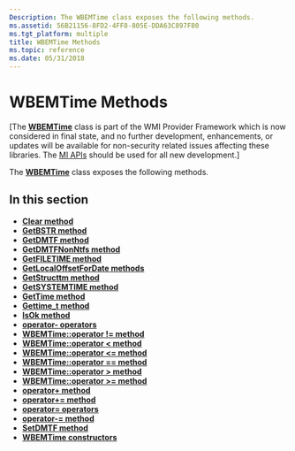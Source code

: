 ```yaml
---
Description: The WBEMTime class exposes the following methods.
ms.assetid: 56B21156-8FD2-4FF8-805E-DDA63C897F80
ms.tgt_platform: multiple
title: WBEMTime Methods
ms.topic: reference
ms.date: 05/31/2018
---
```


# WBEMTime Methods

\[The [**WBEMTime**](wbemtime.md) class is part of the WMI Provider Framework which is now considered in final state, and no further development, enhancements, or updates will be available for non-security related issues affecting these libraries. The [MI APIs](https://docs.microsoft.com/previous-versions/windows/desktop/wmi_v2/windows-management-infrastructure) should be used for all new development.\]

The [**WBEMTime**](wbemtime.md) class exposes the following methods.

## In this section

-   [**Clear method**](/windows/desktop/api/WbemTime/nf-wbemtime-wbemtime-clear)
-   [**GetBSTR method**](/windows/desktop/api/WbemTime/nf-wbemtime-wbemtime-getbstr)
-   [**GetDMTF method**](/windows/desktop/api/WbemTime/nf-wbemtime-wbemtime-getdmtf)
-   [**GetDMTFNonNtfs method**](/windows/desktop/api/WbemTime/nf-wbemtime-wbemtime-getdmtfnonntfs)
-   [**GetFILETIME method**](/windows/desktop/api/WbemTime/nf-wbemtime-wbemtime-getfiletime)
-   [**GetLocalOffsetForDate methods**](https://msdn.microsoft.com/library/Aa394049(v=VS.85).aspx)
-   [**GetStructtm method**](/windows/desktop/api/WbemTime/nf-wbemtime-wbemtime-getstructtm)
-   [**GetSYSTEMTIME method**](/windows/desktop/api/WbemTime/nf-wbemtime-wbemtime-getsystemtime)
-   [**GetTime method**](/windows/desktop/api/WbemTime/nf-wbemtime-wbemtime-gettime)
-   [**Gettime\_t method**](/windows/desktop/api/WbemTime/nf-wbemtime-wbemtime-gettime_t)
-   [**IsOk method**](/windows/desktop/api/WbemTime/nf-wbemtime-wbemtime-isok)
-   [**operator- operators**](https://msdn.microsoft.com/library/Aa394051(v=VS.85).aspx)
-   [**WBEMTime::operator != method**](/windows/desktop/api/WbemTime/nf-wbemtime-wbemtime-operator-not-equal-to)
-   [**WBEMTime::operator < method**](https://msdn.microsoft.com/library/Aa394015(v=VS.85).aspx)
-   [**WBEMTime::operator <= method**](https://msdn.microsoft.com/library/Aa394016(v=VS.85).aspx)
-   [**WBEMTime::operator == method**](/windows/desktop/api/WbemTime/nf-wbemtime-wbemtime-operator-equal-equal-to)
-   [**WBEMTime::operator > method**](/windows/desktop/api/WbemTime/nf-wbemtime-wbemtime-operator-greater-than)
-   [**WBEMTime::operator >= method**](/windows/desktop/api/WbemTime/nf-wbemtime-wbemtime-operator-greater-than-equal-to)
-   [**operator+ method**](/windows/win32/api/wbemtime/nf-wbemtime-wbemtimespan-operator-add)
-   [**operator+= method**](/windows/win32/api/wbemtime/nf-wbemtime-wbemtimespan-operator-add-assign)
-   [**operator= operators**](https://msdn.microsoft.com/library/Aa394050(v=VS.85).aspx)
-   [**operator-= method**](/windows/win32/api/wbemtime/nf-wbemtime-wbemtimespan-operator-sub-assign)
-   [**SetDMTF method**](/windows/desktop/api/WbemTime/nf-wbemtime-wbemtime-setdmtf)
-   [**WBEMTime constructors**](/windows/desktop/api/WbemTime/nf-wbemtime-wbemtime-wbemtime(constbstr))

 

 



